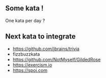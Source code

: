## Some kata !

One kata per day ?

## Next kata to integrate

 - https://github.com/jbrains/trivia
 - fizzbuzzkata
 - https://github.com/NotMyself/GildedRose
 - https://exercism.io
 - https://spoj.com
